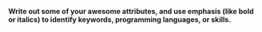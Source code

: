 **Write out some of your awesome attributes, and use emphasis (like bold or italics) to identify keywords, programming languages, or skills.** 
